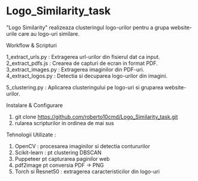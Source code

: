 # Logo_Similarity_task

"Logo Similarity" realizeaza clusteringul logo-urilor pentru a grupa website-urile care au logo-uri similare.

  Workflow & Scripturi

1_extract_urls.py  :  Extragerea url-urilor din fisierul dat ca input.  
2_extract_pdfs.js  :  Crearea de capturi de ecran in format PDF.  
3_extract_images.py : Extragerea imaginilor din PDF-uri.  
4_extract_logos.py : Detectia si decuparea logo-urilor din imagini. 

5_clustering.py    : Aplicarea clusteringului pe logo-uri si gruparea website-urilor.


Instalare & Configurare

1. git clone https://github.com/roberto10cmd/Logo_Similarity_task.git
2. rularea scripturilor in ordinea de mai sus


Tehnologii Utilizate : 

  1. OpenCV  : procesarea imaginilor si detectia contururilor
  2. Scikit-learn : pt clustering DBSCAN
  3. Puppeteer pt capturarea paginilor web
  4. pdf2image pt conversia PDF -> PNG
  5. Torch si Resnet50 : extragerea caracteristicilor din logo-uri
 
